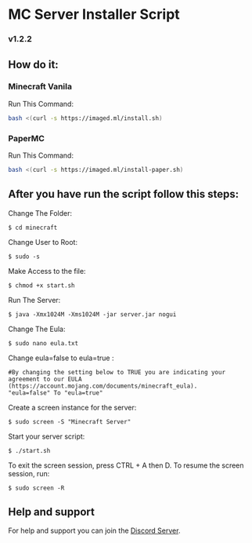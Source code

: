 # MC Server Installer Script
### v1.2.2
## How do it:
### Minecraft Vanila 
Run This Command:
```bash
bash <(curl -s https://imaged.ml/install.sh)
```
### PaperMC
Run This Command:
```bash
bash <(curl -s https://imaged.ml/install-paper.sh)
```

## After you have run the script follow this steps:
Change The Folder:
```run9
$ cd minecraft
```

Change User to Root:
```run9
$ sudo -s
```


Make Access to the file:
```run9
$ chmod +x start.sh
```


Run The Server:
```run1
$ java -Xmx1024M -Xms1024M -jar server.jar nogui
```

Change The Eula:
```run2
$ sudo nano eula.txt
```

Change eula=false to eula=true :
```run3
#By changing the setting below to TRUE you are indicating your agreement to our EULA (https://account.mojang.com/documents/minecraft_eula).
"eula=false" To "eula=true"
```

Create a screen instance for the server:
```run4
$ sudo screen -S "Minecraft Server"
```

Start your server script:
```run5
$ ./start.sh
```

To exit the screen session, press CTRL + A then D. To resume the screen session, run:
```run6
$ sudo screen -R
```


## Help and support

For help and support you can join the [Discord Server](https://BigheartedGiantNumericalanalysis.adrianleanderle.repl.co/discord).

